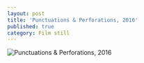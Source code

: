 ```yaml
---
layout: post
title: 'Punctuations & Perforations, 2016'
published: true
category: Film still
---
```

![Punctuations & Perforations, 2016]({{site.baseurl}}/assets/img/PunctuationsPerforations2016.jpg)

